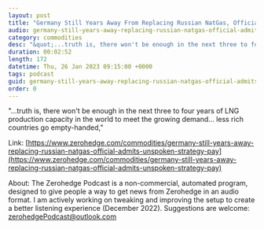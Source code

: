 ```yaml
---
layout: post
title: "Germany Still Years Away From Replacing Russian NatGas, Official Admits To &quot;Unspoken Strategy To Pay Crazy Prices&quot;"
audio: germany-still-years-away-replacing-russian-natgas-official-admits-unspoken-strategy-pay-0
category: commodities
desc: "&quot;...truth is, there won't be enough in the next three to four years of LNG production capacity in the world to meet the growing demand... less rich countries go empty-handed,&quot;"
duration: 00:02:52
length: 172
datetime: Thu, 26 Jan 2023 09:15:00 +0000
tags: podcast
guid: germany-still-years-away-replacing-russian-natgas-official-admits-unspoken-strategy-pay-0
order: 0
---
```

&quot;...truth is, there won't be enough in the next three to four years of LNG production capacity in the world to meet the growing demand... less rich countries go empty-handed,&quot;

Link: [https://www.zerohedge.com/commodities/germany-still-years-away-replacing-russian-natgas-official-admits-unspoken-strategy-pay](https://www.zerohedge.com/commodities/germany-still-years-away-replacing-russian-natgas-official-admits-unspoken-strategy-pay)

About: The Zerohedge Podcast is a non-commercial, automated program, designed to give people a way to get news from Zerohedge in an audio format.  I am actively working on tweaking and improving the setup to create a better listening experience (December 2022).  Suggestions are welcome: [zerohedgePodcast@outlook.com](mailto:zerohedgePodcast@outlook.com)